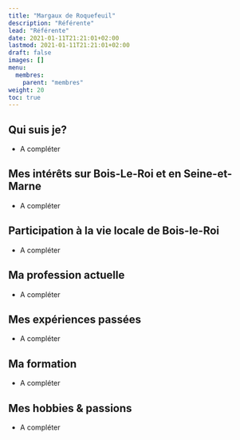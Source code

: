 ```yaml
---
title: "Margaux de Roquefeuil"
description: "Référente"
lead: "Référente"
date: 2021-01-11T21:21:01+02:00
lastmod: 2021-01-11T21:21:01+02:00
draft: false
images: []
menu:
  membres:
    parent: "membres"
weight: 20
toc: true
---
```


## Qui suis je?

- A compléter

## Mes intérêts sur Bois-Le-Roi et en Seine-et-Marne

- A compléter

## Participation à la vie locale de Bois-le-Roi

- A compléter

## Ma profession actuelle

- A compléter

## Mes expériences passées

- A compléter

## Ma formation

- A compléter

## Mes hobbies & passions

- A compléter